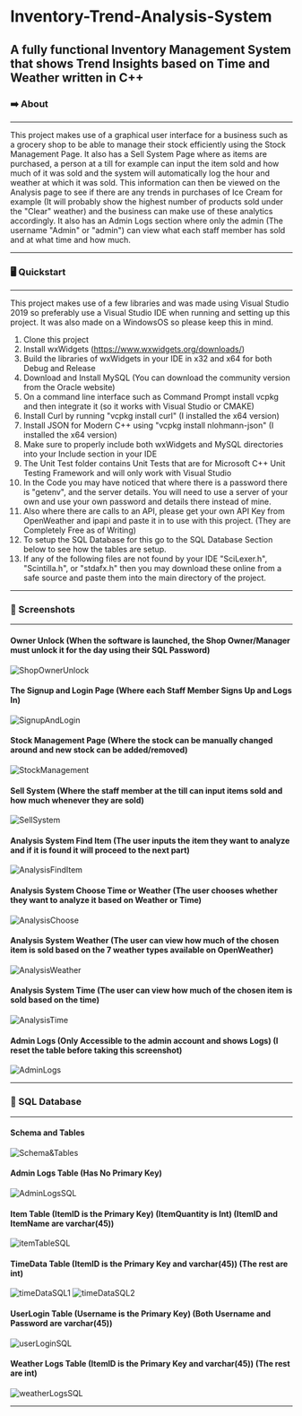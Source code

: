 # Inventory-Trend-Analysis-System


## A fully functional Inventory Management System that shows Trend Insights based on Time and Weather written in C++


### :arrow_right: About
---------------------------------------------------------------------------------
This project makes use of a graphical user interface for a business such as a grocery shop to be able to manage their stock efficiently using the Stock Management Page. It also has a Sell System Page where as items are purchased, a person at a till for example can input the item sold and how much of it was sold and the system will automatically log the hour and weather at which it was sold. This information can then be viewed on the Analysis page to see if there are any trends in purchases of Ice Cream for example (It will probably show the highest number of products sold under the "Clear" weather) and the business can make use of these analytics accordingly. It also has an Admin Logs section where only the admin (The username "Admin" or "admin") can view what each staff member has sold and at what time and how much.

---------------------------------------------------------------------------------


### :desktop_computer: Quickstart
---------------------------------------------------------------------------------
This project makes use of a few libraries and was made using Visual Studio 2019 so preferably use a Visual Studio IDE when running and setting up this project. It was also made on a WindowsOS so please keep this in mind.

1. Clone this project
2. Install wxWidgets (https://www.wxwidgets.org/downloads/)
3. Build the libraries of wxWidgets in your IDE in x32 and x64 for both Debug and Release
4. Download and Install MySQL (You can download the community version from the Oracle website)
5. On a command line interface such as Command Prompt install vcpkg and then integrate it (so it works with Visual Studio or CMAKE)
6. Install Curl by running "vcpkg install curl" (I installed the x64 version)
7. Install JSON for Modern C++ using "vcpkg install nlohmann-json" (I installed the x64 version)
8. Make sure to properly include both wxWidgets and MySQL directories into your Include section in your IDE
9. The Unit Test folder contains Unit Tests that are for Microsoft C++ Unit Testing Framework and will only work with Visual Studio
10. In the Code you may have noticed that where there is a password there is "getenv", and the server details. You will need to use a server of your own and use your own password and details there instead of mine.
11. Also where there are calls to an API, please get your own API Key from OpenWeather and ipapi and paste it in to use with this project. (They are Completely Free as of Writing)
12. To setup the SQL Database for this go to the SQL Database Section below to see how the tables are setup.
13. If any of the following files are not found by your IDE "SciLexer.h", "Scintilla.h", or "stdafx.h" then you may download these online from a safe source and paste them into the main directory of the project.

---------------------------------------------------------------------------------


### :camera_flash: Screenshots
---------------------------------------------------------------------------------
#### Owner Unlock (When the software is launched, the Shop Owner/Manager must unlock it for the day using their SQL Password)
![ShopOwnerUnlock](images/ShopOwnerUnlock.PNG)

#### The Signup and Login Page (Where each Staff Member Signs Up and Logs In)
![SignupAndLogin](images/SignupAndLogin.PNG)

#### Stock Management Page (Where the stock can be manually changed around and new stock can be added/removed)
![StockManagement](images/StockManagement.PNG)

#### Sell System (Where the staff member at the till can input items sold and how much whenever they are sold)
![SellSystem](images/SellSystem.PNG)

#### Analysis System Find Item (The user inputs the item they want to analyze and if it is found it will proceed to the next part)
![AnalysisFindItem](images/AnalysisFindItem.PNG)

#### Analysis System Choose Time or Weather (The user chooses whether they want to analyze it based on Weather or Time)
![AnalysisChoose](images/AnalysisChoose.PNG)

#### Analysis System Weather (The user can view how much of the chosen item is sold based on the 7 weather types available on OpenWeather)
![AnalysisWeather](images/AnalysisWeather.PNG)

#### Analysis System Time (The user can view how much of the chosen item is sold based on the time)
![AnalysisTime](images/AnalysisTime.PNG)

#### Admin Logs (Only Accessible to the admin account and shows Logs) (I reset the table before taking this screenshot)
![AdminLogs](images/AdminLogs.PNG)

---------------------------------------------------------------------------------


### :abacus: SQL Database
---------------------------------------------------------------------------------
#### Schema and Tables
![Schema&Tables](images/SchemaTables.PNG)

#### Admin Logs Table (Has No Primary Key)
![AdminLogsSQL](images/AdminLogsTable.PNG)

#### Item Table (ItemID is the Primary Key) (ItemQuantity is Int) (ItemID and ItemName are varchar(45))
![itemTableSQL](images/itemTableSQL.PNG)

#### TimeData Table (ItemID is the Primary Key and varchar(45)) (The rest are int)
![timeDataSQL1](images/timeDataSQL1.PNG)
![timeDataSQL2](images/timeDataSQL2.PNG)

#### UserLogin Table (Username is the Primary Key) (Both Username and Password are varchar(45))
![userLoginSQL](images/userLoginSQL.PNG)

#### Weather Logs Table (ItemID is the Primary Key and varchar(45)) (The rest are int)
![weatherLogsSQL](images/weatherLogsSQL.PNG)

---------------------------------------------------------------------------------
